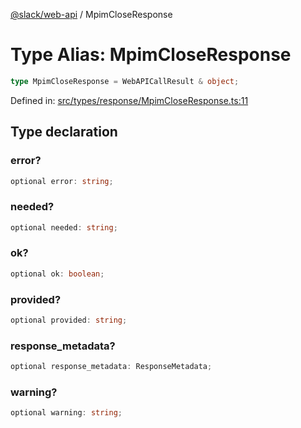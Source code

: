[@slack/web-api](../index.md) / MpimCloseResponse

# Type Alias: MpimCloseResponse

```ts
type MpimCloseResponse = WebAPICallResult & object;
```

Defined in: [src/types/response/MpimCloseResponse.ts:11](https://github.com/slackapi/node-slack-sdk/blob/main/packages/web-api/src/types/response/MpimCloseResponse.ts#L11)

## Type declaration

### error?

```ts
optional error: string;
```

### needed?

```ts
optional needed: string;
```

### ok?

```ts
optional ok: boolean;
```

### provided?

```ts
optional provided: string;
```

### response\_metadata?

```ts
optional response_metadata: ResponseMetadata;
```

### warning?

```ts
optional warning: string;
```
